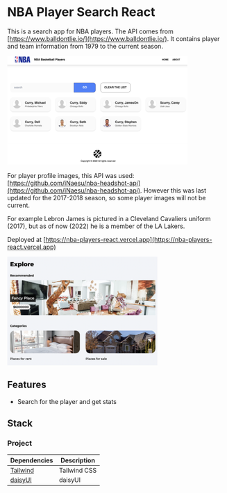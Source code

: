 # NBA Player Search React

This is a search app for NBA players.  The API comes from [https://www.balldontlie.io/](https://www.balldontlie.io/).  It contains player and team information from 1979 to the current season.

<img src="https://raw.githubusercontent.com/jtc27/nba-players-react/main/src/images/github-preview/1.png" height="250">

For player profile images, this API was used: [https://github.com/iNaesu/nba-headshot-api](https://github.com/iNaesu/nba-headshot-api).  However this was last updated for the 2017-2018 season, so some player images will not be current.  


For example Lebron James is pictured in a Cleveland Cavaliers uniform (2017), but as of now (2022) he is a member of the LA Lakers. 

Deployed at [https://nba-players-react.vercel.app](https://nba-players-react.vercel.app)


<img src="https://raw.githubusercontent.com/jtc27/housing-marketplace-react/main/src/housing-app.png" height="250">

## Features
* Search for the player and get stats

## Stack

### Project

| Dependencies  | Description |
| ------------- | ------------- |
|  [Tailwind](https://tailwindcss.com/)  | Tailwind CSS |
|  [daisyUI](https://daisyui.com/)  | daisyUI  |
 





